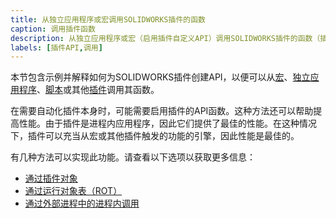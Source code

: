 ```yaml
---
title: 从独立应用程序或宏调用SOLIDWORKS插件的函数
caption: 调用插件函数
description: 从独立应用程序或宏（启用插件自定义API）调用SOLIDWORKS插件的函数（插件自定义API）
labels: [插件API,调用]
---
```

本节包含示例并解释如何为SOLIDWORKS插件创建API，以便可以从[宏](/solidworks-api/getting-started/macros/)、[独立应用程序](/solidworks-api/getting-started/stand-alone/)、[脚本](/solidworks-api/getting-started/scripts/)或其他[插件](/solidworks-api/getting-started/add-ins/)调用其函数。

在需要自动化插件本身时，可能需要启用插件的API函数。这种方法还可以帮助提高性能。由于插件是进程内应用程序，因此它们提供了最佳的性能。在这种情况下，插件可以充当从宏或其他插件触发的功能的引擎，因此性能是最佳的。

有几种方法可以实现此功能。请查看以下选项以获取更多信息：

* [通过插件对象](通过插件对象)
* [通过运行对象表（ROT）](通过ROT)
* [通过外部进程中的进程内调用](进程内调用)